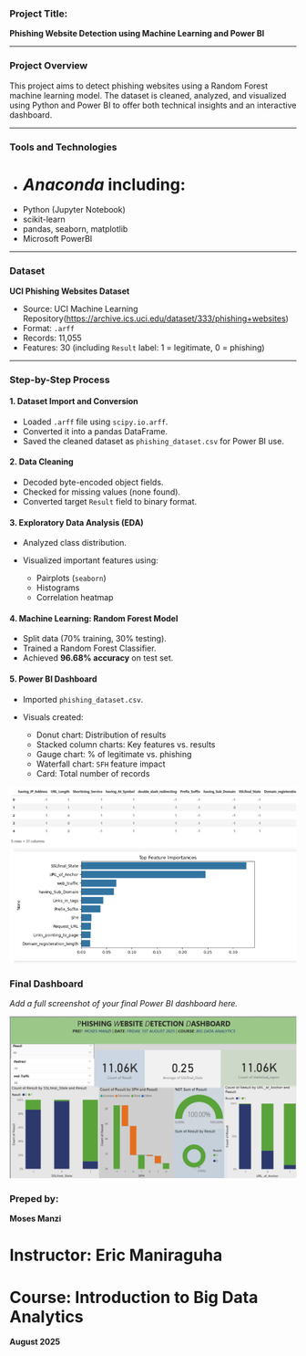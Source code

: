 
### Project Title:

**Phishing Website Detection using Machine Learning and Power BI**

---

### Project Overview

This project aims to detect phishing websites using a Random Forest machine learning model. The dataset is cleaned, analyzed, and visualized using Python and Power BI to offer both technical insights and an interactive dashboard.

---

### Tools and Technologies
* # *Anaconda* including:
* Python (Jupyter Notebook)
* scikit-learn
* pandas, seaborn, matplotlib
* Microsoft PowerBI

---

### Dataset

**UCI Phishing Websites Dataset**

* Source: UCI Machine Learning Repository(https://archive.ics.uci.edu/dataset/333/phishing+websites)
* Format: `.arff`
* Records: 11,055
* Features: 30 (including `Result` label: 1 = legitimate, 0 = phishing)

---

### Step-by-Step Process

#### 1. Dataset Import and Conversion

* Loaded `.arff` file using `scipy.io.arff`.
* Converted it into a pandas DataFrame.
* Saved the cleaned dataset as `phishing_dataset.csv` for Power BI use.

#### 2. Data Cleaning

* Decoded byte-encoded object fields.
* Checked for missing values (none found).
* Converted target `Result` field to binary format.

#### 3. Exploratory Data Analysis (EDA)

* Analyzed class distribution.
* Visualized important features using:

  * Pairplots (`seaborn`)
  * Histograms
  * Correlation heatmap

#### 4. Machine Learning: Random Forest Model

* Split data (70% training, 30% testing).
* Trained a Random Forest Classifier.
* Achieved **96.68% accuracy** on test set.

#### 5. Power BI Dashboard

* Imported `phishing_dataset.csv`.
* Visuals created:

  * Donut chart: Distribution of results
  * Stacked column charts: Key features vs. results
  * Gauge chart: % of legitimate vs. phishing
  * Waterfall chart: `SFH` feature impact
  * Card: Total number of records

![convert data into csv](images/converting%20into%20CSV.png)
![Top important Features](images/feature_importance.png)


### Final Dashboard

*Add a full screenshot of your final Power BI dashboard here.*

![Dashboard Overview](images/Dashboard.png)


### Preped by:

**Moses Manzi**

# Instructor: Eric Maniraguha
# Course: Introduction to Big Data Analytics 


**August 2025**

